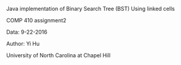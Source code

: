 Java implementation of Binary Search Tree (BST)
Using linked cells

COMP 410 assignment2

Data: 9-22-2016

Author: Yi Hu 

University of North Carolina at Chapel Hill